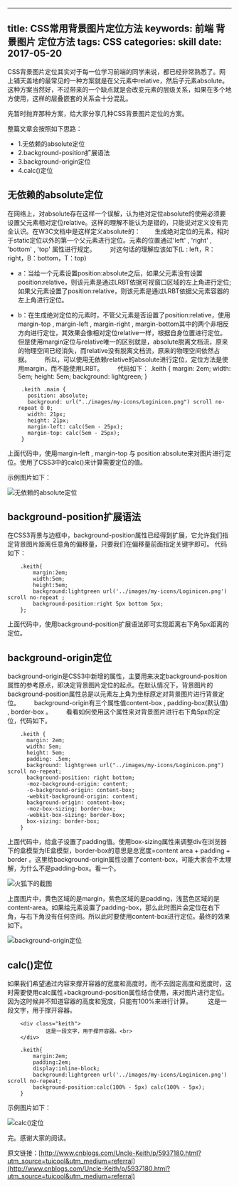 
---
title: CSS常用背景图片定位方法
keywords: 前端 背景图片 定位方法
tags: CSS
categories: skill
date: 2017-05-20
---

CSS背景图片定位其实对于每一位学习前端的同学来说，都已经非常熟悉了。网上铺天盖地的最常见的一种方案就是在父元素中relative，然后子元素absolute。这种方案当然好，不过带来的一个缺点就是会改变元素的层级关系，如果在多个地方使用，这样的层叠嵌套的关系会十分混乱。

先暂时抛弃那种方案，给大家分享几种CSS背景图片定位的方案。

整篇文章会按照如下思路：
 * 1.无依赖的absolute定位
 * 2.background-position扩展语法
 * 3.background-origin定位
 * 4.calc()定位
<!--more-->

## 无依赖的absolute定位

在网络上，对absolute存在这样一个误解，认为绝对定位absolute的使用必须要设置父元素相对定位relative。这样的理解不能认为是错的，只能说对定义没有完全认识。在W3C文档中是这样定义absolute的：
　　生成绝对定位的元素，相对于static定位以外的第一个父元素进行定位。元素的位置通过'left' , 'right' , 'bottom' , 'top' 属性进行规定。
　　对这句话的理解应该如下(L : left，R：right，B：bottom，T：top)

 * a：当给一个元素设置position:absolute之后，如果父元素没有设置position:relative，则该元素是通过LRBT依据可视窗口区域的左上角进行定位;如果父元素设置了position:relative，则该元素是通过LRBT依据父元素容器的左上角进行定位。
 * b：在生成绝对定位的元素时，不管父元素是否设置了position:relative，使用margin-top , margin-left , margin-right , margin-bottom其中的两个非相反方向进行定位，其效果会像相对定位relative一样，根据自身位置进行定位。但是使用margin定位与relative唯一的区别就是，absolute脱离文档流，原来的物理空间已经消失，而relative没有脱离文档流，原来的物理空间依然占据。
　　所以，可以使用无依赖relative的absolute进行定位，定位方法是使用margin，而不能使用LRBT。
　　代码如下：
        .keith {
          margin: 2em;
          width: 5em;
          height: 5em;
          background: lightgreen;
        }

        .keith .main {
          position: absolute;
          background: url("../images/my-icons/Loginicon.png") scroll no-repeat 0 0;
          width: 21px;
          height: 21px;
          margin-left: calc(5em - 25px);
          margin-top: calc(5em - 25px);
        }


上面代码中，使用margin-left , margin-top 与 position:absolute来对图片进行定位。使用了CSS3中的calc()来计算需要定位的值。

示例图片如下：

 ![无依赖的absolute定位](../../../../images/css-background-setting/1.png)

## background-position扩展语法

在CSS3背景与边框中，background-position属性已经得到扩展，它允许我们指定背景图片距离任意角的偏移量，只要我们在偏移量前面指定关键字即可。
代码如下：

        .keith{
            margin:2em;
            width:5em;
            height:5em;
            background:lightgreen url('../images/my-icons/Loginicon.png') scroll no-repeat ;
            background-position:right 5px bottom 5px;
        };
上面代码中，使用background-position扩展语法即可实现距离右下角5px距离的定位。

## background-origin定位

background-origin是CSS3中新增的属性，主要用来决定background-position属性的参考原点，即决定背景图片定位的起点。在默认情况下，背景图片的background-position属性总是以元素左上角为坐标原定对背景图片进行背景定位。
　　background-origin有三个属性值content-box , padding-box(默认值) , border-box 。
　　看看如何使用这个属性来对背景图片进行右下角5px的定位，代码如下。

        .keith {
          margin: 2em;
          width: 5em;
          height: 5em;
          padding: .5em;
          background: lightgreen url("../images/my-icons/Loginicon.png") scroll no-repeat;
          background-position: right bottom;
          -moz-background-origin: content;
          -o-background-origin: content-box;
          -webkit-background-origin: content;
          background-origin: content-box;
          -moz-box-sizing: border-box;
          -webkit-box-sizing: border-box;
          box-sizing: border-box;
        }

上面代码中，给盒子设置了padding值。使用box-sizing属性来调整div在浏览器下的盒模型为IE盒模型，border-box的意思是总宽度=content area + padding + border 。这里给background-origin属性设置了content-box，可能大家会不太理解，为什么不是padding-box。看一个。

![火狐下的截图](../../../../images/css-background-setting/2.png)

上面图片中，黄色区域的是margin，紫色区域的是padding，浅蓝色区域的是content-area。如果给元素设置了padding-box，那么此时图片会定位在右下角，与右下角没有任何空间。所以此时要使用content-box进行定位。最终的效果如下。

![background-origin定位](../../../../images/css-background-setting/1.png)

## calc()定位

如果我们希望通过内容来撑开容器的宽度和高度时，而不去固定高度和宽度时，这时需要使用calc属性+background-position属性结合使用，来对图片进行定位。因为这时候并不知道容器的高度和宽度，只能有100%来进行计算。
　　
这是一段文字，用于撑开容器。

        <div class="keith">
                这是一段文字，用于撑开容器。<br>
        </div>

        .keith{
            margin:2em;
            padding:2em;
            display:inline-block;
            background:lightgreen url('../images/my-icons/Loginicon.png') scroll no-repeat;
            background-position:calc(100% - 5px) calc(100% - 5px);
        }

示例图片如下：

![calc()定位](../../../../images/css-background-setting/3.png)

完。感谢大家的阅读。

原文链接：[http://www.cnblogs.com/Uncle-Keith/p/5937180.html?utm_source=tuicool&utm_medium=referral](http://www.cnblogs.com/Uncle-Keith/p/5937180.html?utm_source=tuicool&utm_medium=referral)
